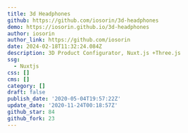 ```yaml
---
title: 3d Headphones
github: https://github.com/iosorin/3d-headphones
demo: https://iosorin.github.io/3d-headphones
author: iosorin
author_link: https://github.com/iosorin
date: 2024-02-18T11:32:24.084Z
description: 3D Product Configurator, Nuxt.js +Three.js
ssg:
  - Nuxtjs
css: []
cms: []
category: []
draft: false
publish_date: '2020-05-04T19:57:22Z'
update_date: '2020-11-24T00:18:57Z'
github_star: 84
github_fork: 23
---
```

